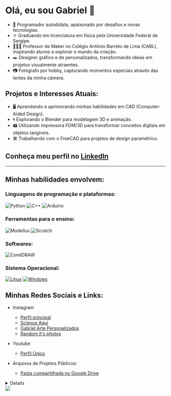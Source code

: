 # Olá, eu sou Gabriel 👋

- 🌱 Programador autodidata, apaixonado por desafios e novas tecnologias.
- ⚛️ Graduando em licenciatura em física pela Universidade Federal de Sergipe.
- 👨🏻‍🏫 Professor de Maker no Colégio Antônio Barreto de Lima (CABL), inspirando alunos a explorar o mundo da criação.
- ✒️ Designer gráfico e de personalizados, transformando ideias em projetos visualmente atraentes.
- 📷 Fotógrafo por hobby, capturando momentos especiais através das lentes da minha câmera.

## Projetos e Interesses Atuais:

- 🖥️ Aprendendo e aprimorando minhas habilidades em CAD (Computer-Aided Design).
- 🌀 Explorando o Blender para modelagem 3D e animação.
- 🖨️ Utilizando impressora FDM/3D para transformar conceitos digitais em objetos tangíveis.
- 🛠️ Trabalhando com o FreeCAD para projetos de design paramétrico.

## Conheça meu perfil no [LinkedIn](https://www.linkedin.com/in/gabriel-j-santos/)
---
## Minhas habilidades envolvem:

### Linguagens de programação e plataformas:

<div style="display: inline-block">
    <img align="center" alt="Python" src="https://img.shields.io/badge/Python-3776AB?style=for-the-badge&logo=python&logoColor=white"/>
    <img align="center" alt="C++" src="https://img.shields.io/badge/C%2B%2B-00599C?style=for-the-badge&logo=c%2B%2B&logoColor=red"/>
    <img align="center" alt="Arduino" src="https://img.shields.io/badge/Arduino-00979D?style=for-the-badge&logo=arduino&logoColor=white"/>
</div>

### Ferramentas para o ensino:

<div style="display: inline-block">
    <img align="center" alt="Modellus" src="https://i.imgur.com/DfCFNu1.jpg"/>
    <img align="center" alt="Scratch" src="https://i.imgur.com/u0bQ2W9.jpg"/>
</div>

### Softwares:

<div style="display: inline-block">
    <img align="center" alt="CorelDRAW" src="https://i.imgur.com/chtbPpk.jpg"/>
    <!--<img align="center" alt="Sketchup" src="https://i.imgur.com/j91FVRE.jpg"/>-->
</div>

### Sistema Operacional:

[![Linux](https://img.shields.io/badge/linux-black?style=for-the-badge&logo=Linux)](https://github.com/gabrieljsantos/)
[![Windows](https://img.shields.io/badge/Windows-black?style=for-the-badge&logo=Windows)](https://github.com/gabrieljsantos/)

## Minhas Redes Sociais e Links:

- Instagram
    - [Perfil principal](https://www.instagram.com/gabriel_j.santos_)
    - [Science Aqui](https://www.instagram.com/science_aqui)
    - [Gabriel Arte Personalizados](https://www.instagram.com/gabriel_arte_personalizados)
    - [Random it's photos](https://www.instagram.com/random_its_photos)

- Youtube
    - [Perfil Único](https://www.youtube.com/channel/UCOcZ8gG-m8HPl694-vbe5nQ)

- Arquivos de Projetos Públicos:
    - [Pasta compartilhada no Google Drive](https://drive.google.com/drive/folders/1bxT3k2MdrBuJUGibxx55kll2b39F4q_J?usp=sharing/)

<details>
<p align="center">
  <a href="https://github.com/gabrieljsantos">
    <img src="http://github-profile-summary-cards.vercel.app/api/cards/profile-details?username=gabrieljsantos&theme=transparent" />
  </a>
  <a href="https://github.com/gabrieljsantos">
    <img src="https://github-readme-streak-stats.herokuapp.com/?user=gabrieljsantos&hide_border=true&card_width=338&theme=transparent" />
  </a>
  <a href="https://github.com/gabrieljsantos">
    <img src="http://github-profile-summary-cards.vercel.app/api/cards/stats?username=gabrieljsantos&theme=transparent" />
  </a>
</p>
</details>

<a href="https://github.com/gabrieljsantos/github-profile-views-counter">
    <img src="https://komarev.com/ghpvc/?username=gabrieljsantos&style=for-the-badge">
</a>

[GitHub Profile Views Counter]: https://github.com/gabrieljsantos/github-profile-views-counter


